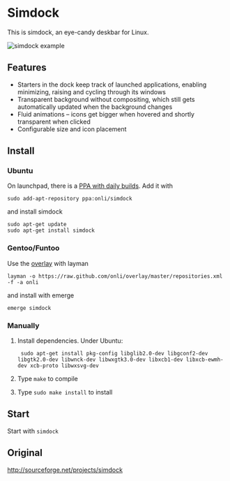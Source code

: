 # Simdock

This is simdock, an eye-candy deskbar for Linux.

![simdock example](https://lh5.googleusercontent.com/-2a1A0WrrDzo/ThWuhAmT7OI/AAAAAAAABtI/5KGx3Ev2ErY/s800/simdock.jpg)

## Features

 * Starters in the dock keep track of launched applications, enabling minimizing, raising and cycling through its windows
 * Transparent background without compositing, which still gets automatically updated when the background changes
 * Fluid animations – icons get bigger when hovered and shortly transparent when clicked
 * Configurable size and icon placement

## Install

### Ubuntu

On launchpad, there is a [PPA with daily builds](https://launchpad.net/~onli/+archive/simdock). Add it with

    sudo add-apt-repository ppa:onli/simdock

and install simdock

    sudo apt-get update
    sudo apt-get install simdock
    
### Gentoo/Funtoo

Use the [overlay](https://github.com/onli/overlay ) with layman

    layman -o https://raw.github.com/onli/overlay/master/repositories.xml -f -a onli
    
and install with emerge

    emerge simdock


### Manually

1. Install dependencies. Under Ubuntu:

        sudo apt-get install pkg-config libglib2.0-dev libgconf2-dev libgtk2.0-dev libwnck-dev libwxgtk3.0-dev libxcb1-dev libxcb-ewmh-dev xcb-proto libwxsvg-dev

1. Type `make` to compile
1. Type `sudo make install` to install

## Start

Start with `simdock`


## Original ##
http://sourceforge.net/projects/simdock
